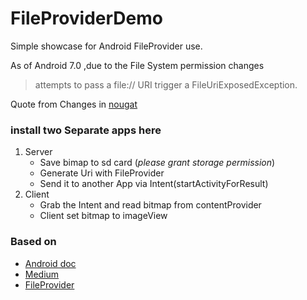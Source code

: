 # FileProviderDemo
Simple showcase for Android FileProvider use.


As of Android 7.0 ,due to the File System permission changes

> attempts to pass a file:// URI trigger a FileUriExposedException. 

Quote from Changes in [nougat](https://developer.android.com/about/versions/nougat/android-7.0-changes.html)

### install two Separate apps here
1. Server
   - Save bimap to sd card (*please grant storage permission*)
   - Generate Uri with FileProvider 
   - Send it to another App via Intent(startActivityForResult)
2. Client
   - Grab the Intent and read bitmap from contentProvider
   - Client set bitmap to imageView

### Based on 
- [Android doc](https://developer.android.com/training/secure-file-sharing/index.html?utm_campaign=android_series_sharingcontent_012116&utm_source=medium&utm_medium=blog)
- [Medium](https://medium.com/google-developers/sharing-content-between-android-apps-2e6db9d1368b#.oflhz5mmx)
- [FileProvider](https://developer.android.com/reference/android/support/v4/content/FileProvider.html)



